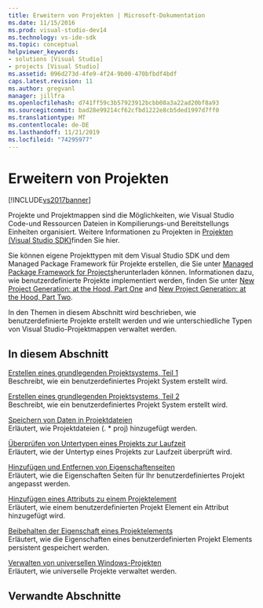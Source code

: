 ```yaml
---
title: Erweitern von Projekten | Microsoft-Dokumentation
ms.date: 11/15/2016
ms.prod: visual-studio-dev14
ms.technology: vs-ide-sdk
ms.topic: conceptual
helpviewer_keywords:
- solutions [Visual Studio]
- projects [Visual Studio]
ms.assetid: 096d273d-4fe9-4f24-9b00-470bfbdf4bdf
caps.latest.revision: 11
ms.author: gregvanl
manager: jillfra
ms.openlocfilehash: d741ff59c3b57923912bcbb08a3a22ad20bf8a93
ms.sourcegitcommit: bad28e99214cf62cfbd1222e8cb5ded1997d7ff0
ms.translationtype: MT
ms.contentlocale: de-DE
ms.lasthandoff: 11/21/2019
ms.locfileid: "74295977"
---
```

# <a name="extending-projects"></a>Erweitern von Projekten
[!INCLUDE[vs2017banner](../includes/vs2017banner.md)]

Projekte und Projektmappen sind die Möglichkeiten, wie Visual Studio Code-und Ressourcen Dateien in Kompilierungs-und Bereitstellungs Einheiten organisiert. Weitere Informationen zu Projekten in [Projekten (Visual Studio SDK)](../extensibility/extending-projects.md)finden Sie hier.  
  
 Sie können eigene Projekttypen mit dem Visual Studio SDK und dem Managed Package Framework für Projekte erstellen, die Sie unter [Managed Package Framework for Projects](https://archive.codeplex.com/?p=mpfproj12)herunterladen können. Informationen dazu, wie benutzerdefinierte Projekte implementiert werden, finden Sie unter [New Project Generation: at the Hood, Part One](../extensibility/internals/new-project-generation-under-the-hood-part-one.md) and [New Project Generation: at the Hood, Part Two](../extensibility/internals/new-project-generation-under-the-hood-part-two.md).  
  
 In den Themen in diesem Abschnitt wird beschrieben, wie benutzerdefinierte Projekte erstellt werden und wie unterschiedliche Typen von Visual Studio-Projektmappen verwaltet werden.  
  
## <a name="in-this-section"></a>In diesem Abschnitt  
 [Erstellen eines grundlegenden Projektsystems, Teil 1](../extensibility/creating-a-basic-project-system-part-1.md)  
 Beschreibt, wie ein benutzerdefiniertes Projekt System erstellt wird.  
  
 [Erstellen eines grundlegenden Projektsystems, Teil 2](../extensibility/creating-a-basic-project-system-part-2.md)  
 Beschreibt, wie ein benutzerdefiniertes Projekt System erstellt wird.  
  
 [Speichern von Daten in Projektdateien](../extensibility/saving-data-in-project-files.md)  
 Erläutert, wie Projektdateien (. * proj) hinzugefügt werden.  
  
 [Überprüfen von Untertypen eines Projekts zur Laufzeit](../extensibility/verifying-subtypes-of-a-project-at-run-time.md)  
 Erläutert, wie der Untertyp eines Projekts zur Laufzeit überprüft wird.  
  
 [Hinzufügen und Entfernen von Eigenschaftenseiten](../extensibility/adding-and-removing-property-pages.md)  
 Erläutert, wie die Eigenschaften Seiten für Ihr benutzerdefiniertes Projekt angepasst werden.  
  
 [Hinzufügen eines Attributs zu einem Projektelement](../extensibility/adding-an-attribute-to-a-project-item.md)  
 Erläutert, wie einem benutzerdefinierten Projekt Element ein Attribut hinzugefügt wird.  
  
 [Beibehalten der Eigenschaft eines Projektelements](../extensibility/persisting-the-property-of-a-project-item.md)  
 Erläutert, wie die Eigenschaften eines benutzerdefinierten Projekt Elements persistent gespeichert werden.  
  
 [Verwalten von universellen Windows-Projekten](../extensibility/managing-universal-windows-projects.md)  
 Erläutert, wie universelle Projekte verwaltet werden.  
  
## <a name="related-sections"></a>Verwandte Abschnitte
